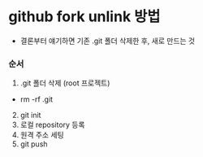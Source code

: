 # github fork unlink 방법
- 결론부터 얘기하면 기존 .git 폴더 삭제한 후, 새로 만드는 것


### 순서
1. .git 폴더 삭제 (root 프로젝트)
  - rm -rf .git
2. git init
3. 로컬 repository 등록
4. 원격 주소 세팅
5. git push 
